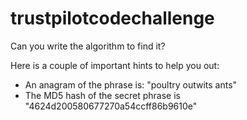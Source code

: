 # trustpilotcodechallenge
Can you write the algorithm to find it?

Here is a couple of important hints to help you out:
- An anagram of the phrase is: "poultry outwits ants"
- The MD5 hash of the secret phrase is "4624d200580677270a54ccff86b9610e"
